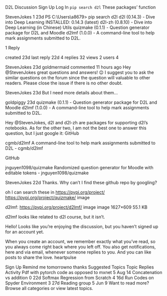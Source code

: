 

<!--
 * @version:
 * @Author:  StevenJokess https://github.com/StevenJokess
 * @Date: 2020-09-13 21:51:16
 * @LastEditors:  StevenJokess https://github.com/StevenJokess
 * @LastEditTime: 2020-09-13 21:51:20
 * @Description:https://discuss.d2l.ai/t/pip-search-d2l-these-packages-function/731
 * @TODO::
 * @Reference:
-->

D2L Discussion
Sign Up
Log In
`pip search d2l` These packages’ function

StevenJokes
1
23d
PS C:\Users\a8679> pip search d2l
d2l (0.14.3) - Dive into Deep Learning
INSTALLED: 0.14.3 (latest)
d2l-zh (0.8.10) - Dive into Deep Learning (in Chinese) Utils
quizmake (0.1.1) - Question generator package for D2L and Moodle
d2lmf (1.0.0) - A command-line tool to help mark assignments submitted to D2L.

1 Reply


created
23d
last reply
22d
4
replies
32
views
2
users
4

StevenJokes
23d
goldmermaid commented 11 hours ago
Hey @StevenJokes great questions and answers! :wink: I suggest you to ask the similar questions on the forum since the question will valuable to other readers. Please close the issue if there is no other doubt.




StevenJokes
23d
But I need more details about them…




goldpiggy
23d
quizmake (0.1.1) - Question generator package for D2L and Moodle
d2lmf (1.0.0) - A command-line tool to help mark assignments submitted to D2L.

Hey @StevenJokes, d2l and d2l-zh are packages for supporting d2l’s notebooks. As for the other two, I am not the best one to answer this question, but I just google it:
 GitHub

cgmb/d2lmf
A command-line tool to help mark assignments submitted to D2L - cgmb/d2lmf


 GitHub

jnguyen1098/quizmake
Randomized question generator for Moodle with editable tokens - jnguyen1098/quizmake




StevenJokes
22d
Thanks.
Why can’t I find these github repo by googling?

oh I can search these in https://pypi.org/project/
https://pypi.org/project/quizmake/
image

d2lmf: https://pypi.org/project/d2lmf/
image
image
1627×609 55.1 KB

d2lmf looks like related to d2l course, but it isn’t.


Hello! Looks like you’re enjoying the discussion, but you haven’t signed up for an account yet.

When you create an account, we remember exactly what you’ve read, so you always come right back where you left off. You also get notifications, here and via email, whenever someone replies to you. And you can like posts to share the love. heartpulse

Sign Up Remind me tomorrowno thanks
Suggested Topics
Topic	Replies	Activity
Pdf with pytorch code as opposed to mxnet
5	Aug 14
Concatenation vs addition
0	22d
Softmax Regression from Scratch
4	16d
Run Codes on Spyder Environment
3	27d
Reading group
5	Jun 9
Want to read more? Browse all categories or view latest topics.
